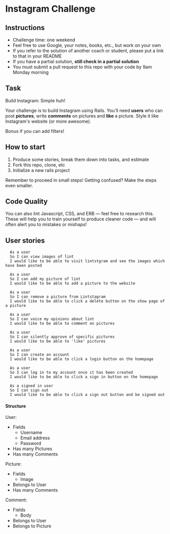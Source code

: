 Instagram Challenge
===================

## Instructions

* Challenge time: one weekend
* Feel free to use Google, your notes, books, etc., but work on your own
* If you refer to the solution of another coach or student, please put a link to that in your README
* If you have a partial solution, **still check in a partial solution**
* You must submit a pull request to this repo with your code by 9am Monday morning

## Task

Build Instagram: Simple huh!

Your challenge is to build Instagram using Rails. You'll need **users** who can post **pictures**, write **comments** on pictures and **like** a picture. Style it like Instagram's website (or more awesome).

Bonus if you can add filters!

## How to start

1. Produce some stories, break them down into tasks, and estimate
2. Fork this repo, clone, etc
3. Initialize a new rails project

Remember to proceed in small steps! Getting confused? Make the steps even smaller.

## Code Quality

You can also lint Javascript, CSS, and ERB — feel free to research this. These
will help you to train yourself to produce cleaner code — and will often alert
you to mistakes or mishaps!

## User stories
```
  As a user
  So I can view images of lint
  I would like to be able to visit lintstgram and see the images which have been posted

  As a user
  So I can add my picture of lint
  I would like to be able to add a picture to the website

  As a user
  So I can remove a picture from Lintstagram
  I would like to be able to click a delete button on the show page of a picture

  As a user
  So I can voice my opinions about lint
  I would like to be able to comment on pictures

  As a user
  So I can silently approve of specific pictures
  I would like to be able to 'like' pictures

  As a user
  So I can create an account
  I would like to be able to click a login button on the homepage

  As a user
  So I can log in to my account once it has been created
  I would like to be able to click a sign in button on the homepage

  As a signed in user
  So I can sign out
  I would like to be able to click a sign out button and be signed out
```

#### Structure
User:
- Fields
  - Username
  - Email address
  - Password
- Has many Pictures
- Has many Comments

Picture:
- Fields
  - Image
- Belongs to User
- Has many Comments

Comment:
- Fields
  - Body
- Belongs to User
- Belongs to Picture
